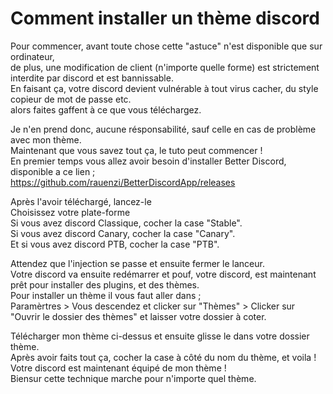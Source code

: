 # Comment installer un thème discord

Pour commencer, avant toute chose cette "astuce" n'est disponible que sur ordinateur,                                                     
de plus, une modification de client (n'importe quelle forme) est strictement interdite par discord et est bannissable.                     
En faisant ça, votre discord devient vulnérable à tout virus cacher, du style copieur de mot de passe etc.                                 
alors faites gaffent à ce que vous téléchargez.                                                                                           

Je n'en prend donc, aucune résponsabilité, sauf celle en cas de problème avec mon thème.                                                   
Maintenant que vous savez tout ça, le tuto peut commencer !                                                                               
En premier temps vous allez avoir besoin d'installer Better Discord, disponible a ce lien ;                                               
https://github.com/rauenzi/BetterDiscordApp/releases                                                                                       

Après l'avoir téléchargé, lancez-le                                                                                                       
Choisissez votre plate-forme                                                                                                       
Si vous avez discord Classique, cocher la case "Stable".                                                                                   
Si vous avez discord Canary, cocher la case "Canary".                                                                                     
Et si vous avez discord PTB, cocher la case "PTB".                                                                                         

Attendez que l'injection se passe et ensuite fermer le lanceur.                                                                           
Votre discord va ensuite redémarrer et pouf, votre discord, est maintenant prêt pour installer des plugins, et des thèmes.                 
Pour installer un thème il vous faut aller dans ;                                                                                         
Paramèrtres > Vous descendez et clicker sur "Thèmes" > Clicker sur "Ouvrir le dossier des thèmes" et laisser votre dossier à coter.       

Télécharger mon thème ci-dessus et ensuite glisse le dans votre dossier thème.                                                             
Après avoir faits tout ça, cocher la case à côté du nom du thème, et voila !                                                               
Votre discord est maintenant équipé de mon thème !                                                                                         
Biensur cette technique marche pour n'importe quel thème.                                                                                 
